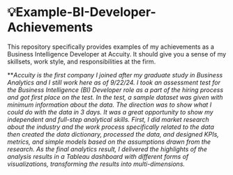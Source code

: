 # 💡Example-BI-Developer-Achievements
This repository specifically provides examples of my achievements as a Business Intelligence Developer at Accuity. It should give you a sense of my skillsets, work style, and responsibilities at the firm.

***Accuity is the first company I joined after my graduate study in Business Analytics and I still work here as of 9/22/24. I took an assessment test for the Business Intelligence (BI) Developer role as a part of the hiring process and got first place on the test. In the test, a sample dataset was given with minimum information about the data. The direction was to show what I could do with the data in 3 days. It was a great opportunity to show my independent and full-step analytical skills. First, I did market research about the industry and the work process specifically related to the data then created the data dictionary, processed the data, and designed KPIs, metrics, and simple models based on the assumptions drawn from the research. As the final analytics result, I delivered the highlights of the analysis results in a Tableau dashboard with different forms of visualizations, transforming the results into multi-dimensions.*
